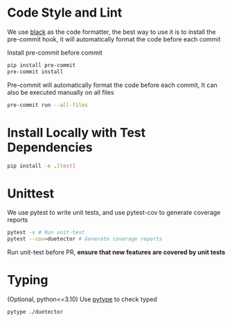 # Code Style and Lint

We use [black](https://github.com/psf/black) as the code formatter, the best way to use it is to install the pre-commit hook, it will automatically format the code before each commit

Install pre-commit before commit

```bash
pip install pre-commit
pre-commit install
```

Pre-commit will automatically format the code before each commit, It can also be executed manually on all files

```bash
pre-commit run --all-files
```

# Install Locally with Test Dependencies

```bash
pip install -e .[test]
```

# Unittest

We use pytest to write unit tests, and use pytest-cov to generate coverage reports

```bash
pytest -v # Run unit-test
pytest --cov=duetector # Generate coverage reports
```

Run unit-test before PR, **ensure that new features are covered by unit tests**

# Typing

(Optional, python<=3.10) Use [pytype](https://github.com/google/pytype) to check typed

```
pytype ./duetector
```
